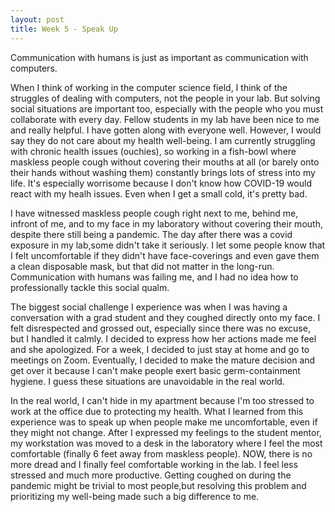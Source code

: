 ```yaml
---
layout: post
title: Week 5 - Speak Up
---
```


Communication with humans is just as important as communication with computers. 

When I think of working in the computer science field, I think of the struggles of dealing with computers, not the people in your lab.
But solving social situations are important too, especially with the people who you must collaborate with every day.
Fellow students in my lab have been nice to me and really helpful. I have gotten along with everyone well. However, I would 
say they do not care about my health well-being. I am currently struggling with chronic health issues (ouchies), so working
in a fish-bowl where maskless people cough without covering their mouths at all (or barely onto their hands without washing them) 
constantly brings lots of stress into my life. It's especially worrisome because I don't know how COVID-19 would react with my healh issues. Even
when I get a small cold, it's pretty bad.

I have witnessed maskless people cough right next to me, behind me, infront of me, and to my face in my laboratory
without covering their mouth, despite there still being a pandemic. The day after there was a covid exposure in my lab,some didn't take 
it seriously. I let some people know that I felt uncomfortable if they didn't have face-coverings and even gave them a clean disposable mask,
but that did not matter in the long-run. Communication with humans was failing me, and I had no idea how to professionally tackle this social qualm. 

The biggest social challenge I experience was when I was having a conversation with a grad student
and they coughed directly onto my face. I felt disrespected and grossed out, especially since there was no excuse,
but I handled it calmly. I decided to express how her actions made me feel and she apologized. For a week, I decided to 
just stay at home and go to meetings on Zoom. Eventually, I decided to make the mature decision and get over it because 
I can't make people exert basic germ-containment hygiene. I guess these situations are unavoidable in the real world.

In the real world, I can't hide in my apartment because I'm too stressed to work at the office due to protecting my health. 
What I learned from this experience was to speak up when people make me uncomfortable, even if they might not change. 
After I expressed my feelings to the student mentor, my workstation was moved to a desk in the laboratory where I feel the most comfortable (finally 
6 feet away from maskless people). NOW, there is no more dread and I finally feel comfortable working in the lab. I feel less stressed and much more productive. Getting coughed on during the pandemic might be trivial to most people,but resolving this problem and prioritizing my well-being made such a big difference to me. 




